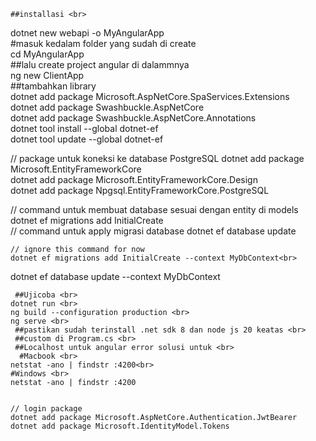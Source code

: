     ##installasi <br>

dotnet new webapi -o MyAngularApp <br>
#masuk kedalam folder yang sudah di create <br>
cd MyAngularApp <br>
##lalu create project angular di dalammnya <br>
ng new ClientApp <br>
##tambahkan library <br>
dotnet add package Microsoft.AspNetCore.SpaServices.Extensions <br>
dotnet add package Swashbuckle.AspNetCore <br>
dotnet add package Swashbuckle.AspNetCore.Annotations <br>
dotnet tool install --global dotnet-ef <br>
dotnet tool update --global dotnet-ef <br>

// package untuk koneksi ke database PostgreSQL
dotnet add package Microsoft.EntityFrameworkCore <br>
dotnet add package Microsoft.EntityFrameworkCore.Design <br>
dotnet add package Npgsql.EntityFrameworkCore.PostgreSQL<br>

// command untuk membuat database sesuai dengan entity di models
dotnet ef migrations add InitialCreate <br>
// command untuk apply migrasi database
dotnet ef database update<br>

    // ignore this command for now
    dotnet ef migrations add InitialCreate --context MyDbContext<br>
dotnet ef database update --context MyDbContext<br>

     ##Ujicoba <br>
    dotnet run <br>
    ng build --configuration production <br>
    ng serve <br>
     ##pastikan sudah terinstall .net sdk 8 dan node js 20 keatas <br>
     ##custom di Program.cs <br>
     ##Localhost untuk angular error solusi untuk <br>
      #Macbook <br>
    netstat -ano | findstr :4200<br>
    #Windows <br>
    netstat -ano | findstr :4200


    // login package
    dotnet add package Microsoft.AspNetCore.Authentication.JwtBearer
    dotnet add package Microsoft.IdentityModel.Tokens
